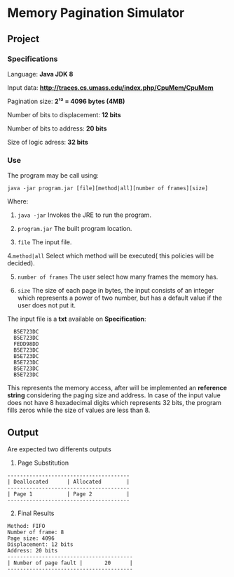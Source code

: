 # Memory Pagination Simulator

## Project ##

### Specifications ###

Language: **Java JDK 8**

Input data: **http://traces.cs.umass.edu/index.php/CpuMem/CpuMem**

Pagination size: **2¹² = 4096 bytes (4MB)**

Number of bits to displacement: **12 bits**

Number of bits to address: **20 bits**

Size of logic adress: **32 bits**

### Use ###

The program may be call using:

`java -jar program.jar [file][method|all][number of frames][size]`

Where:

1. `java -jar` Invokes the JRE to run the program.

2. `program.jar` The built program location.

3. `file` The input file.

4.`method|all` Select which method will be executed( this policies will be decided).  

5. `number of frames` The user select how many frames the memory has.   

6. `size` The size of each page in bytes, the input consists of an integer which represents a power of two number, but has a default value if the user does not put it. 

The input file is a **txt** available on **Specification**:

```
  B5E723DC
  B5E723DC
  FEDD98DD
  B5E723DC
  B5E723DC
  B5E723DC
  B5E723DC
  B5E723DC
```
This represents the memory access, after will be implemented an **reference string** considering the paging size and address.
In case of the input value does not have 8 hexadecimal digits which represents 32 bits, the program fills zeros while the size of values are less than 8.

## Output ## 

Are expected two differents outputs

1. Page Substitution
```
---------------------------------------
| Deallocated      | Allocated        | 
---------------------------------------
| Page 1           | Page 2           | 
---------------------------------------
```
2. Final Results
```
Method: FIFO
Number of frame: 8
Page size: 4096
Displacement: 12 bits
Address: 20 bits
----------------------------------------
| Number of page fault |       20      |
----------------------------------------
```

